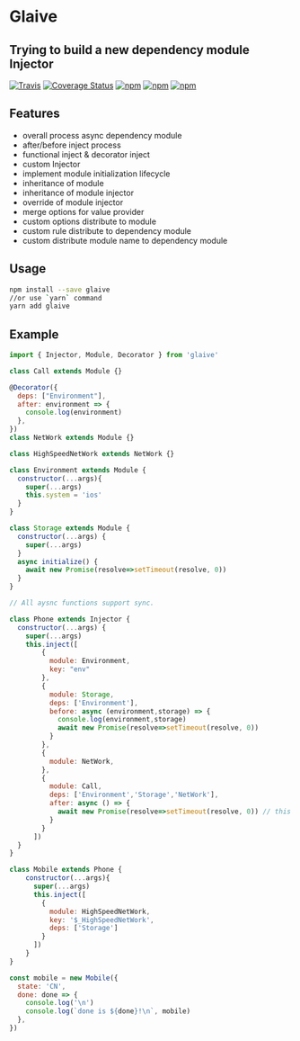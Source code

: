 # Glaive
Trying to build a new dependency module Injector
---
[![Travis](https://img.shields.io/travis/unadlib/glaive.svg)](https://travis-ci.org/unadlib/glaive)
[![Coverage Status](https://coveralls.io/repos/github/unadlib/glaive/badge.svg?branch=master)](https://coveralls.io/github/unadlib/glaive?branch=master)
[![npm](https://img.shields.io/npm/v/glaive.svg)](https://www.npmjs.com/package/glaive)
[![npm](https://img.shields.io/npm/dt/glaive.svg)](https://www.npmjs.com/package/glaive)
[![npm](https://img.shields.io/npm/l/glaive.svg)](https://www.npmjs.com/package/glaive)

## Features
* overall process async dependency module
* after/before inject process
* functional inject & decorator inject
* custom Injector
* implement module initialization lifecycle
* inheritance of module
* inheritance of module injector
* override of module injector
* merge options for value provider
* custom options distribute to module
* custom rule distribute to dependency module
* custom distribute module name to dependency module

## Usage
```bash
npm install --save glaive
//or use `yarn` command
yarn add glaive
```

## Example
```javascript
import { Injector, Module, Decorator } from 'glaive'

class Call extends Module {}

@Decorator({
  deps: ["Environment"],
  after: environment => {
    console.log(environment)
  },
})
class NetWork extends Module {}

class HighSpeedNetWork extends NetWork {}

class Environment extends Module {
  constructor(...args){
    super(...args)
    this.system = 'ios'
  }
}

class Storage extends Module {
  constructor(...args) {
    super(...args)
  }
  async initialize() {
    await new Promise(resolve=>setTimeout(resolve, 0))
  }
}

// All aysnc functions support sync.

class Phone extends Injector {
  constructor(...args) {
    super(...args)
    this.inject([
        {
          module: Environment,
          key: "env"
        },
        {
          module: Storage,
          deps: ['Environment'],
          before: async (environment,storage) => {
            console.log(environment,storage)
            await new Promise(resolve=>setTimeout(resolve, 0))
          }
        },
        {
          module: NetWork,
        },
        {
          module: Call,
          deps: ['Environment','Storage','NetWork'],
          after: async () => {
            await new Promise(resolve=>setTimeout(resolve, 0)) // this time is after call init.
          }
        }
      ])
  }
}

class Mobile extends Phone {
    constructor(...args){
      super(...args)
      this.inject([
        {
          module: HighSpeedNetWork,
          key: '$_HighSpeedNetWork',
          deps: ['Storage']
        }
      ])
    }
}

const mobile = new Mobile({
  state: 'CN',
  done: done => {
    console.log('\n')
    console.log(`done is ${done}!\n`, mobile)
  },
})

```
